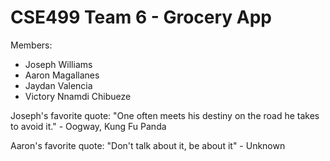 
# CSE499 Team 6 - Grocery App

Members:
 - Joseph Williams
 - Aaron Magallanes
 - Jaydan Valencia
 - Victory Nnamdi Chibueze


Joseph's favorite quote: "One often meets his destiny on the road he takes to avoid it." - Oogway, Kung Fu Panda

Aaron's favorite quote: "Don't talk about it, be about it" - Unknown


